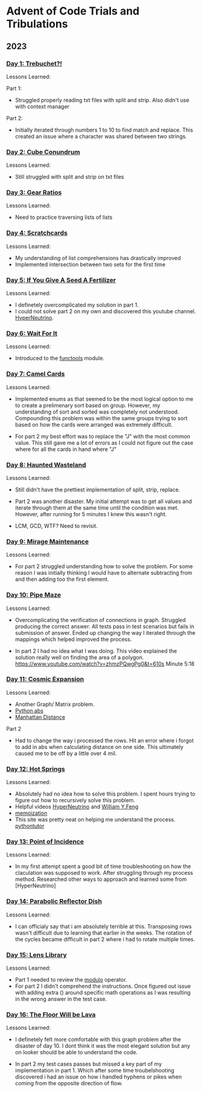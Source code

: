 # Advent of Code Trials and Tribulations

## 2023

### [Day 1: Trebuchet?!](https://adventofcode.com/2023/day/1)


Lessons Learned:


Part 1:
- Struggled properly reading txt files with split and strip. Also didn't use with context manager

Part 2:
- Initially iterated through numbers 1 to 10 to find match and replace. This created an issue where a character was shared between two strings.


### [Day 2: Cube Conundrum](https://adventofcode.com/2023/day/2)

Lessons Learned:


- Still struggled with split and strip on txt files


### [Day 3: Gear Ratios](https://adventofcode.com/2023/day/3)

Lessons Learned:

- Need to practice traversing lists of lists

### [Day 4: Scratchcards](https://adventofcode.com/2023/day/4)

Lessons Learned:

- My understanding of list comprehensions has drastically improved
- Implemented intersection between two sets for the first time

### [Day 5: If You Give A Seed A Fertilizer](https://adventofcode.com/2023/day/5)

Lessons Learned:

- I definetely overcomplicated my solution in part 1. 
- I could not solve part 2 on my own and discovered this youtube channel. [HyperNeutrino](https://www.youtube.com/@hyper-neutrino).

### [Day 6: Wait For It](https://adventofcode.com/2023/day/6)

Lessons Learned:

- Introduced to the [functools](https://docs.python.org/3/library/functools.html) module. 

### [Day 7: Camel Cards](https://adventofcode.com/2023/day/7)

Lessons Learned:

- Implemented enums as that seemed to be the most logical option to me to create a prelimenary sort based on group. However, my understanding of sort and sorted was completely not understood. Compounding this problem was within the same groups trying to sort based on how the cards were arranged was extremely difficult.

- For part 2 my best effort was to replace the "J" with the most common value. This still gave me a lot of errors as I could not figure out the case where for all the cards in hand where "J"

### [Day 8: Haunted Wasteland](https://adventofcode.com/2023/day/8)

Lessons Learned:

- Still didn't have the prettiest implementation of split, strip, replace.

- Part 2 was another disaster. My initial attempt was to get all values and iterate through them at the same time until the condition was met. However, after running for 5 minutes I knew this wasn't right.

- LCM, GCD, WTF? Need to revisit.

### [Day 9: Mirage Maintenance](https://adventofcode.com/2023/day/9)

Lessons Learned:

- For part 2 struggled understanding how to solve the problem. For some reason I was initially thinking I would have to alternate subtracting from and then adding too the first element.

### [Day 10: Pipe Maze](https://adventofcode.com/2023/day/10)

Lessons Learned:

- Overcomplicating the verification of connections in graph. Struggled producing the correct answer. All tests pass in test scenarios but fails in submission of answer. Ended up changing the way I iterated through the mappings which helped improved the process. 

- In part 2 I had no idea what I was doing. This video explained the solution really well on finding the area of a polygon. https://www.youtube.com/watch?v=zhmzPQwgPg0&t=610s Minute 5:18

### [Day 11: Cosmic Expansion](https://adventofcode.com/2023/day/11)

Lessons Learned:

- Another Graph/ Matrix problem.
- [Python abs](https://www.freecodecamp.org/news/python-absolute-value-python-abs-tutorial/)
- [Manhattan Distance](https://www.askpython.com/python/examples/compute-distances-in-python)

Part 2
- Had to change the way i processed the rows. Hit an error where i forgot to add in abs when calculating distance on one side. This ultimately caused me to be off by a little over 4 mil.

### [Day 12: Hot Springs](https://adventofcode.com/2023/day/12)

Lessons Learned:

- Absolutely had no idea how to solve this problem. I spent hours trying to figure out how to recursively solve this problem. 
- Helpful videos [HyperNeutrino](https://www.youtube.com/watch?v=g3Ms5e7Jdqo&t=445s) and [William Y.Feng](https://www.youtube.com/watch?v=veJvlIMjv94&t=270s)
- [memoization](https://www.knowledgehut.com/blog/programming/memoization-in-python)
- This site was pretty neat on helping me understand the process. [pythontutor](https://pythontutor.com/render.html#code=def%20process%28spring%3A%20str,%20record%3A%20tuple%29%3A%0A%20%20%20%20print%28spring,%20record%29%0A%20%20%20%20%23%20Spring%20%3D%20%5B'%3F%3F%3F.%23%23%23'%5D%0A%20%20%20%20%23%20Record%20%3D%20%281,%201,%203%29%0A%0A%20%20%20%20if%20spring%20%3D%3D%20%22%22%3A%0A%20%20%20%20%20%20%20%20if%20record%20%3D%3D%20%28%29%3A%0A%20%20%20%20%20%20%20%20%20%20%20%20return%201%0A%20%20%20%20%20%20%20%20else%3A%0A%20%20%20%20%20%20%20%20%20%20%20%20return%200%0A%0A%20%20%20%20if%20record%20%3D%3D%20%28%29%3A%0A%20%20%20%20%20%20%20%20if%20%22%23%22%20in%20spring%3A%0A%20%20%20%20%20%20%20%20%20%20%20%20return%200%0A%20%20%20%20%20%20%20%20else%3A%0A%20%20%20%20%20%20%20%20%20%20%20%20return%201%0A%0A%20%20%20%20result%20%3D%200%0A%20%20%20%20print%28f%22Current%20Result%3A%20%7Bresult%7D%22%29%0A%20%20%20%20print%28f%22Spring%3A%20%7Bspring%5B0%5D%7D,%20Record%3A%20%7Brecord%7D%22%29%0A%20%20%20%20if%20spring%5B0%5D%20in%20%22.%3F%22%3A%0A%20%20%20%20%20%20%20%20result%20%2B%3D%20process%28spring%5B1%3A%5D,%20record%29%0A%0A%20%20%20%20if%20spring%5B0%5D%20in%20%22%23%3F%22%3A%0A%20%20%20%20%20%20%20%20if%20record%5B0%5D%20%3C%3D%20len%28spring%29%3A%0A%20%20%20%20%20%20%20%20%20%20%20%20if%20%22.%22%20not%20in%20spring%5B%3A%20record%5B0%5D%5D%3A%0A%20%20%20%20%20%20%20%20%20%20%20%20%20%20%20%20if%20record%5B0%5D%20%3D%3D%20len%28spring%29%3A%0A%20%20%20%20%20%20%20%20%20%20%20%20%20%20%20%20%20%20%20%20if%20spring%5Brecord%5B0%5D%5D%20!%3D%20%22%23%22%3A%0A%20%20%20%20%20%20%20%20%20%20%20%20%20%20%20%20%20%20%20%20%20%20%20%20result%20%2B%3D%20process%28spring%5Brecord%5B0%5D%20%2B%201%20%3A%5D,%20record%5B1%3A%5D%29%0A%20%20%20%20return%20result%0A%20%20%20%20%0Aif%20__name__%20%3D%3D%20%22__main__%22%3A%0A%20%20%20%20spring%20%3D%20%22%3F%3F%3F.%23%23%23%22%0A%20%20%20%20record%20%3D%20%281,%201,%203%29%0A%20%20%20%20val%20%3D%20process%28spring,%20record%29%0A%20%20%20%20print%28f%22Combinations%20%3D%20%7Bval%7D%22%29&cumulative=false&curInstr=22&heapPrimitives=nevernest&mode=display&origin=opt-frontend.js&py=3&rawInputLstJSON=%5B%5D&textReferences=false)

### [Day 13: Point of Incidence](https://adventofcode.com/2023/day/13)

Lessons Learned:

- In my first attempt spent a good bit of time troubleshooting on how the claculation was supposed to work. After struggling through my process method. Researched other ways to approach and learned some from [HyperNeutrino]

### [Day 14: Parabolic Reflector Dish](https://adventofcode.com/2023/day/14)

Lessons Learned:

- I can officialy say that i am absolutely terrible at this. Transposing rows wasn't difficult due to learning that earlier in the weeks. The rotation of the cycles became difficult in part 2 where i had to rotate multiple times.

### [Day 15: Lens Library](https://adventofcode.com/2023/day/15)

Lessons Learned:

- Part 1 needed to review the [modulo](https://realpython.com/python-modulo-operator/) operator.
- For part 2 I didn't comprehend the instructions. Once figured out issue with adding extra () around specific math operations as I was resulting in the wrong answer in the test case.

### [Day 16: The Floor Will be Lava](https://adventofcode.com/2023/day/16)

Lessons Learned:

- I definetely felt more comfortable with this graph problem after the disaster of day 10. I dont think it was the most elegant solution but any on looker should be able to understand the code. 

- In part 2 my test cases passes but missed a key part of my implementation in part 1. Which after some time troubelshooting discovered i had an issue on how i handled hyphens or pikes when coming from the opposite direction of flow. 